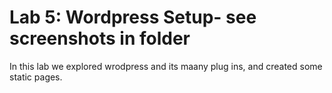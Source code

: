 # Lab 5: Wordpress Setup- see screenshots in folder    
In this lab we explored wrodpress and its maany plug ins, and created some static pages.  